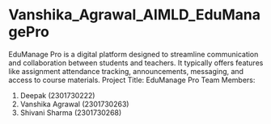 # Vanshika_Agrawal_AIMLD_EduManagePro
EduManage Pro is a digital platform designed to streamline communication and collaboration between students and teachers. It typically offers features like assignment  attendance tracking, announcements, messaging, and access to course materials.
Project Title: EduManage Pro
Team Members:
1) Deepak (2301730222)
2) Vanshika Agrawal (2301730263)
3) Shivani Sharma (2301730268)
